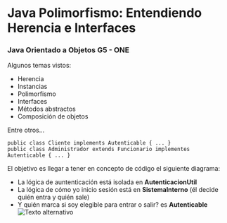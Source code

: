 # Java Polimorfismo: Entendiendo Herencia e Interfaces
### Java Orientado a Objetos G5 - ONE

<p>
Algunos temas vistos:
</p>

- Herencia
- Instancias
- Polimorfismo
- Interfaces
- Métodos abstractos
- Composición de objetos

Entre otros... 

```
public class Cliente implements Autenticable { ... }
public class Administrador extends Funcionario implementes Autenticable { ... }
```

El objetivo es llegar a tener en concepto de código el siguiente diagrama:
- La lógica de auntenticación está isolada en __AutenticacionUtil__
- La lógica de cómo yo inicio sesión está en __SistemaInterno__ (él decide quién entra y quién sale)
- Y quién marca si soy elegible para entrar o salir? es __Autenticable__
![Texto alternativo](https://raw.githubusercontent.com/FerNicolas117/Images/main/Bytebanck-heredado-blanco.png?token=GHSAT0AAAAAACEOVLXVBYKYFNSGOIQUM37OZFHVEZA)
